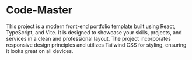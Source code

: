 # Code-Master
This project is a modern front-end portfolio template built using React, TypeScript, and Vite. It is designed to showcase your skills, projects, and services in a clean and professional layout. The project incorporates responsive design principles and utilizes Tailwind CSS for styling, ensuring it looks great on all devices.
